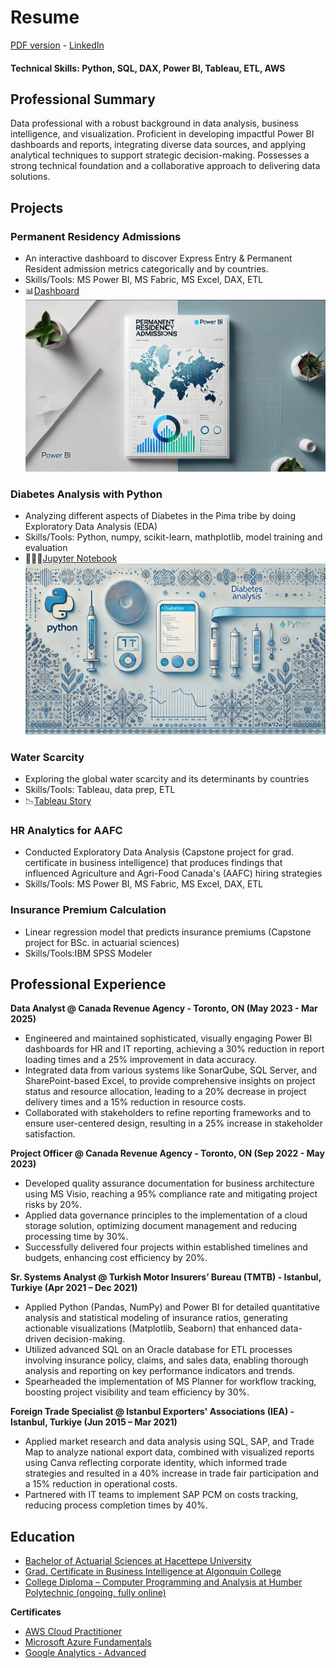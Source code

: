# Resume
[PDF version](https://github.com/LegateG/da_portfolio/blob/main/Resume_GorkemBayar.pdf) - [LinkedIn](https://www.linkedin.com/in/gorkemb/)
#### Technical Skills: Python, SQL, DAX, Power BI, Tableau, ETL, AWS

## Professional Summary
Data professional with a robust background in data analysis, business intelligence, and visualization. Proficient in developing impactful Power BI dashboards and reports, integrating diverse data sources, and applying analytical techniques to support strategic decision-making. Possesses a strong technical foundation and a collaborative approach to delivering data solutions.

## Projects
### Permanent Residency Admissions
- An interactive dashboard to discover Express Entry & Permanent Resident admission metrics categorically and by countries.
- Skills/Tools: MS Power BI, MS Fabric, MS Excel, DAX, ETL
- 📊[Dashboard](https://github.com/LegateG/IRCC-PRA/)
![PRA](/assets/img/PRA_cover.jpg)
### Diabetes Analysis with Python
- Analyzing different aspects of Diabetes in the Pima tribe by doing Exploratory Data Analysis (EDA)
- Skills/Tools: Python, numpy, scikit-learn, mathplotlib, model training and evaluation
- 👨🏻‍💻[Jupyter Notebook](https://github.com/LegateG/EDA_Pima/) 
![EDA_Pima](/assets/img/eda_pima.jpg)
### Water Scarcity
- Exploring the global water scarcity and its determinants by countries
- Skills/Tools: Tableau, data prep, ETL
- 📉[Tableau Story](https://public.tableau.com/app/profile/gorkem.bayar/viz/WaterScarcityAroundtheGlobe/Story) 
### HR Analytics for AAFC
- Conducted Exploratory Data Analysis (Capstone project for grad. certificate in business intelligence) that produces findings that influenced Agriculture and Agri-Food Canada's (AAFC) hiring strategies
- Skills/Tools: MS Power BI, MS Fabric, MS Excel, DAX, ETL
### Insurance Premium Calculation
- Linear regression model that predicts insurance premiums (Capstone project for BSc. in actuarial sciences)
- Skills/Tools:IBM SPSS Modeler

## Professional Experience
**Data Analyst @ Canada Revenue Agency - Toronto, ON (May 2023 - Mar 2025)**
- Engineered and maintained sophisticated, visually engaging Power BI dashboards for HR and IT reporting, achieving a 30% reduction in report loading times and a 25% improvement in data accuracy.
- Integrated data from various systems like SonarQube, SQL Server, and SharePoint-based Excel, to provide comprehensive insights on project status and resource allocation, leading to a 20% decrease in project delivery times and a 15% reduction in resource costs.
- Collaborated with stakeholders to refine reporting frameworks and to ensure user-centered design, resulting in a 25% increase in stakeholder satisfaction.

**Project Officer @ Canada Revenue Agency - Toronto, ON (Sep 2022 - May 2023)** 
- Developed quality assurance documentation for business architecture using MS Visio, reaching a 95% compliance rate and mitigating project risks by 20%.
- Applied data governance principles to the implementation of a cloud storage solution, optimizing document management and reducing processing time by 30%.
- Successfully delivered four projects within established timelines and budgets, enhancing cost efficiency by 20%.

**Sr. Systems Analyst @ Turkish Motor Insurers’ Bureau (TMTB) - Istanbul, Turkiye (Apr 2021 – Dec 2021)**
- Applied Python (Pandas, NumPy) and Power BI for detailed quantitative analysis and statistical modeling of insurance ratios, generating actionable visualizations (Matplotlib, Seaborn) that enhanced data-driven decision-making.
- Utilized advanced SQL on an Oracle database for ETL processes involving insurance policy, claims, and sales data, enabling thorough analysis and reporting on key performance indicators and trends.
- Spearheaded the implementation of MS Planner for workflow tracking, boosting project visibility and team efficiency by 30%.

**Foreign Trade Specialist @ Istanbul Exporters' Associations (IEA) - Istanbul, Turkiye (Jun 2015 – Mar 2021)**
- Applied market research and data analysis using SQL, SAP, and Trade Map to analyze national export data, combined with visualized reports using Canva reflecting corporate identity, which informed trade strategies and resulted in a 40% increase in trade fair participation and a 15% reduction in operational costs.
- Partnered with IT teams to implement SAP PCM on costs tracking, reducing process completion times by 40%.

## Education
- [Bachelor of Actuarial Sciences at Hacettepe University](https://aktuerya.hacettepe.edu.tr/en/) <br>
- [Grad. Certificate in Business Intelligence at Algonquin College](https://www.algonquincollege.com/sat/program/business-intelligence-system-infrastructure/) <br>
- [College Diploma – Computer Programming and Analysis at Humber Polytechnic (ongoing, fully online)](https://appliedtechnology.humber.ca/programs/computer-programming-and-analysis.html) <br>


**Certificates**
- [AWS Cloud Practitioner](https://www.credly.com/badges/64b9f71b-f5e9-4572-80bb-fd3727cfeb73?source=linked_in_profile)
- [Microsoft Azure Fundamentals](https://www.credly.com/badges/d344c22f-b4cd-4bba-b9db-56dbd0382c7d/public_url)
- [Google Analytics - Advanced](https://hizliresim.com/68ortnd)
